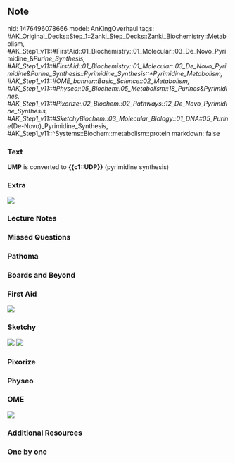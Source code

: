 ## Note
nid: 1476496078666
model: AnKingOverhaul
tags: #AK_Original_Decks::Step_1::Zanki_Step_Decks::Zanki_Biochemistry::Metabolism, #AK_Step1_v11::#FirstAid::01_Biochemistry::01_Molecular::03_De_Novo_Pyrimidine_&_Purine_Synthesis, #AK_Step1_v11::#FirstAid::01_Biochemistry::01_Molecular::03_De_Novo_Pyrimidine_&_Purine_Synthesis::Pyrimidine_Synthesis::*Pyrimidine_Metabolism, #AK_Step1_v11::#OME_banner::Basic_Science::02_Metabolism, #AK_Step1_v11::#Physeo::05_Biochem::05_Metabolism::18_Purines_&_Pyrimidines, #AK_Step1_v11::#Pixorize::02_Biochem::02_Pathways::12_De_Novo_Pyrimidine_Synthesis, #AK_Step1_v11::#SketchyBiochem::03_Molecular_Biology::01_DNA::05_Purine_(De-Novo)_Pyrimidine_Synthesis, #AK_Step1_v11::^Systems::Biochem::metabolism::protein
markdown: false

### Text
<div>
  <div>
    <b>UMP</b> is converted to <b>{{c1::UDP}}</b> (pyrimidine
    synthesis)
  </div>
</div>

### Extra
<img src="paste-698305847755277.jpg">

### Lecture Notes


### Missed Questions


### Pathoma


### Boards and Beyond


### First Aid
<img src="tmp58jX3V.png">

### Sketchy
<img src="Purine%20(De-Novo)%20and%20Pyrimidine%20Synthesis.png">
<img src="Screen%20Shot%202022-01-30%20at%2011.23.07%20AM.png">

### Pixorize


### Physeo


### OME
<div class="ome-widget">
  <a href=
  "https://onlinemeded.org/spa/metabolism?ref=anki"><img src=
  "_OME_AnkiFlashcards_Topic_6.png"></a>
</div>

### Additional Resources


### One by one

